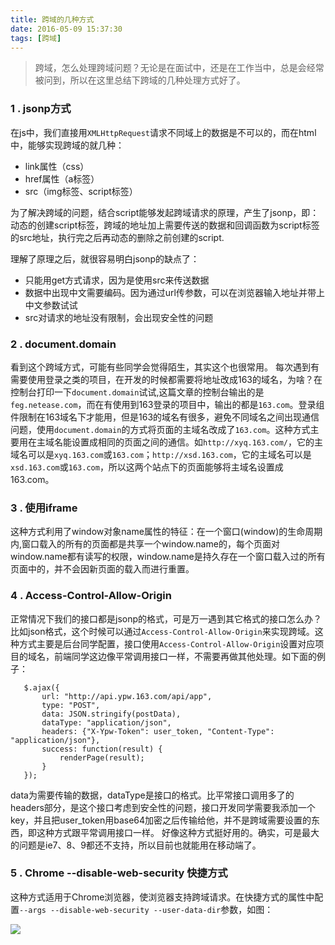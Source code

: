 ```yaml
---
title: 跨域的几种方式
date: 2016-05-09 15:37:30
tags: [跨域]
---
```


> 跨域，怎么处理跨域问题？无论是在面试中，还是在工作当中，总是会经常被问到，所以在这里总结下跨域的几种处理方式好了。

### 1 . jsonp方式

在js中，我们直接用`XMLHttpRequest`请求不同域上的数据是不可以的，而在html中，能够实现跨域的就几种：

+ link属性（css）
+ href属性（a标签）
+ src（img标签、script标签）

为了解决跨域的问题，结合script能够发起跨域请求的原理，产生了jsonp，即：动态的创建script标签，跨域的地址加上需要传送的数据和回调函数为script标签的src地址，执行完之后再动态的删除之前创建的script.

理解了原理之后，就很容易明白jsonp的缺点了：

+ 只能用get方式请求，因为是使用src来传送数据
+ 数据中出现中文需要编码。因为通过url传参数，可以在浏览器输入地址并带上中文参数试试
+ src对请求的地址没有限制，会出现安全性的问题

### 2 . document.domain

看到这个跨域方式，可能有些同学会觉得陌生，其实这个也很常用。
每次遇到有需要使用登录之类的项目，在开发的时候都需要将地址改成163的域名，为啥？在控制台打印一下`document.domain`试试,这篇文章的控制台输出的是`feg.netease.com`，而在有使用到163登录的项目中，输出的都是`163.com`。登录组件限制在163域名下才能用，但是163的域名有很多，避免不同域名之间出现通信问题，使用`document.domain`的方式将页面的主域名改成了`163.com`。这种方式主要用在主域名能设置成相同的页面之间的通信。如`http://xyq.163.com/`，它的主域名可以是`xyq.163.com`或`163.com`；`http://xsd.163.com`，它的主域名可以是`xsd.163.com`或`163.com`，所以这两个站点下的页面能够将主域名设置成163.com。

### 3 . 使用iframe

这种方式利用了window对象name属性的特征：在一个窗口(window)的生命周期内,窗口载入的所有的页面都是共享一个window.name的，每个页面对window.name都有读写的权限，window.name是持久存在一个窗口载入过的所有页面中的，并不会因新页面的载入而进行重置。


### 4 . Access-Control-Allow-Origin

正常情况下我们的接口都是jsonp的格式，可是万一遇到其它格式的接口怎么办？比如json格式，这个时候可以通过`Access-Control-Allow-Origin`来实现跨域。这种方式主要是后台同学配置，接口使用`Access-Control-Allow-Origin`设置对应项目的域名，前端同学这边像平常调用接口一样，不需要再做其他处理。如下面的例子：

```language-javascript
   $.ajax({
       url: "http://api.ypw.163.com/api/app",
       type: "POST",
       data: JSON.stringify(postData),
       dataType: "application/json",
       headers: {"X-Ypw-Token": user_token, "Content-Type": "application/json"},
       success: function(result) {
           renderPage(result);
       }
   });
```
data为需要传输的数据，dataType是接口的格式。比平常接口调用多了的headers部分，是这个接口考虑到安全性的问题，接口开发同学需要我添加一个key，并且把user_token用base64加密之后传输给他，并不是跨域需要设置的东西，即这种方式跟平常调用接口一样。
好像这种方式挺好用的。确实，可是最大的问题是ie7、8、9都还不支持，所以目前也就能用在移动端了。


### 5 . Chrome --disable-web-security 快捷方式

这种方式适用于Chrome浏览器，使浏览器支持跨域请求。在快捷方式的属性中配置`--args --disable-web-security --user-data-dir`参数，如图：

![](http://7xth8v.com2.z0.glb.clouddn.com/image/n_chrome_prop.png)




